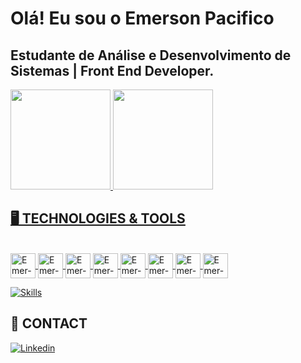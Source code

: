 
# Olá! Eu sou o Emerson Pacifico 

## Estudante de Análise e Desenvolvimento de Sistemas | Front End Developer.

<div>
  <a href="https://github.com/emersonpacifico">
  <img height="160em" src="https://github-readme-stats.vercel.app/api?username=emersonpacifico&theme=dark&show_icons=true"/>
  <img height="160em" src="https://github-readme-stats.vercel.app/api/top-langs/?username=emersonpacifico&layout=compact&langs_count=7&theme=dark"/>
</div>

 ## 🖥️ TECHNOLOGIES & TOOLS
 <div style="display: inline_block"><br>
	 
<img align="center" alt="Emer-Sass" height="40" width="40" src="https://cdn.jsdelivr.net/gh/devicons/devicon/icons/javascript/javascript-original.svg">
<img align="center" alt="Emer-Sass" height="40" width="40" src="https://cdn.jsdelivr.net/gh/devicons/devicon/icons/html5/html5-original.svg">
<img align="center" alt="Emer-Sass" height="40" width="40" src="https://cdn.jsdelivr.net/gh/devicons/devicon/icons/css3/css3-original.svg">
 <img align="center" alt="Emer-Sass" height="40" width="40" src="https://cdn.jsdelivr.net/gh/devicons/devicon/icons/jquery/jquery-original-wordmark.svg">
  <img align="center" alt="Emer-Sass" height="40" width="40" src="https://cdn.jsdelivr.net/gh/devicons/devicon/icons/bootstrap/bootstrap-original.svg">
 <img align="center" alt="Emer-Sass" height="40" width="40" src="https://cdn.jsdelivr.net/gh/devicons/devicon/icons/sass/sass-original.svg">
<img align="center" alt="Emer-Sass" height="40" width="40" src="https://cdn.jsdelivr.net/gh/devicons/devicon/icons/figma/figma-original.svg">

<img align="center" alt="Emer-Sass" height="40" width="40" src="https://cdn.jsdelivr.net/gh/devicons/devicon/icons/xd/xd-plain.svg">

 
          
        
           
 
   
          
    
           
        

	 
 </div>
	
[![Skills](https://devicons.dev.br/icons?icon=Html,Css,Javascript,Jquery,Bootstrap,Figma,Xd,Photoshop,Git,Github,Vscode&theme=dark)](https://devicons.dev.br/)
  
 ## 👋 CONTACT
  

[![Linkedin](https://devicons.dev.br/icons?icon=LinkedIn&theme=dark)](https://www.linkedin.com/in/emersonpacifico/)





